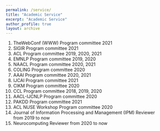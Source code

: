 ```yaml
---
permalink: /service/
title: "Academic Service"
excerpt: "Academic Service"
author_profile: true
layout: archive
---
```


1. TheWebConf (WWW) Program committee 2021 
1. SIGIR Program committee 2021 
1. ACL Program committee 2019, 2020, 2021
1. EMNLP Program committee 2019, 2020 
1. NAACL Program committee 2020, 2021
1. COLING Program committee 2020 
1. AAAI Program committee 2020, 2021 
1. IJCAI Program committee 2021 
1. CIKM Program committee 2020 
1. CCL Program committee 2018, 2019, 2020 
1. AACL-IJCNLP Program committee 2020 
1. PAKDD Program committee 2021 
1. ACL NUSE Workshop Program committee 2020 
1. Journal of Information Processing and Management (IPM) Reviewer from 2019 to now
1. Neurocomputing Reviewer from 2020 to now

